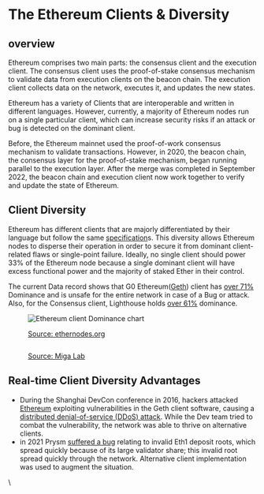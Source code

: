 # The Ethereum Clients & Diversity

## overview

Ethereum comprises two main parts: the consensus client and the execution client. The consensus client uses the proof-of-stake consensus mechanism to validate data from execution clients on the beacon chain. The execution client collects data on the network, executes it, and updates the new states.

Ethereum has a variety of Clients that are interoperable and written in different languages. However, currently, a majority of Ethereum nodes run on a single particular client, which can increase security risks if an attack or bug is detected on the dominant client.&#x20;

Before, the Ethereum mainnet used the proof-of-work consensus mechanism to validate transactions. However, in 2020, the beacon chain, the consensus layer for the proof-of-stake mechanism, began running parallel to the execution layer. After the merge was completed in September 2022, the beacon chain and execution client now work together to verify and update the state of Ethereum.



## Client Diversity

Ethereum has different clients that are majorly differentiated by their language but follow the same [specification](https://github.com/ethereum/consensus-specs)s. This diversity allows Ethereum nodes to disperse their operation in order to secure it from dominant client-related flaws or single-point failure. Ideally, no single client should power 33% of the Ethereum node because a single dominant client will have excess functional power and the majority of staked Ether in their control.

The current Data record shows that G0 Ethereum([Geth](https://geth.ethereum.org/docs/)) client has [over 71%](https://ethernodes.org/) Dominance and is unsafe for the entire network in case of a Bug or attack. Also, for the Consensus client, Lighthouse holds [over 61%](https://clientdiversity.org/) dominance.&#x20;

<figure><img src="https://lh6.googleusercontent.com/ns6ufP3YTXVmigJ38NKN04yA2EQhBR4N-an_-hw3UwkDkMDDW0Z9TWYoQ_sbCnCovSKQtHkVdE-Rwhcuh_VBwfT8gZ0u56fgtjcAMGkEe5LMmffAhWk6jD8F81nctAzXByS_ILY0YN_WEyGvQRm2hYoMjFC1Vu97ktjAvvzzniNAXBSfLAJ0VzzMULCatQ" alt="Ethereum client Dominance chart"><figcaption><p><a href="https://ethernodes.org/">Source: ethernodes.org</a></p></figcaption></figure>

<figure><img src="https://lh4.googleusercontent.com/0YE2XAd9FDJMuNbN1Q2HfOCUvj1Mqltx6i7ALoJ94RXdQ3NZUPx0ZwkKJ5bG53HD7aeBExYRbnQs34ciHQwf4Vdioxvk7x4wLGLa3vvO0575Bfo0-XALjhdJ64Hpk0CqPbpPVlB2WaWHM6z4C9cAQAa_YKwTOxX8j-ie4ggwvEbg_H-Jh_41Gyr2gLedqQ" alt=""><figcaption><p><a href="https://clientdiversity.org/">Source: Miga Lab</a></p></figcaption></figure>



## Real-time Client Diversity Advantages

* During the  Shanghai DevCon conference in 2016, hackers attacked [Ethereum](https://www.youtube.com/watch?v=nhr5nlMNvRQ) exploiting vulnerabilities in the Geth client software, causing a [distributed denial-of-service (DDoS) attack](https://blog.ethereum.org/2016/09/22/ethereum-network-currently-undergoing-dos-attack/?ref=hackernoon.com). While the Dev team tried to combat the vulnerability, the network was able to thrive on alternative clients.
* in 2021 Prysm [suffered a bug](https://github.com/prysmaticlabs/prysm/issues/8298) relating to invalid Eth1 deposit roots, which spread quickly because of its large validator share; this invalid root spread quickly through the network. Alternative client implementation was used to augment the situation.

\
